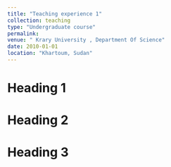 ```yaml
---
title: "Teaching experience 1"
collection: teaching
type: "Undergraduate course"
permalink: 
venue: " Krary University , Department Of Science"
date: 2010-01-01
location: "Khartoum, Sudan"
---
```




Heading 1
====== 

Heading 2
======

Heading 3
======
